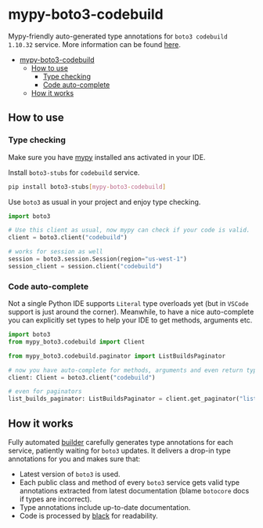 # mypy-boto3-codebuild

Mypy-friendly auto-generated type annotations for `boto3 codebuild 1.10.32` service.
More information can be found [here](https://github.com/vemel/mypy_boto3).

- [mypy-boto3-codebuild](#mypy-boto3-codebuild)
  - [How to use](#how-to-use)
    - [Type checking](#type-checking)
    - [Code auto-complete](#code-auto-complete)
  - [How it works](#how-it-works)

## How to use

### Type checking

Make sure you have [mypy](https://github.com/python/mypy) installed ans activated in your IDE.

Install `boto3-stubs` for `codebuild` service.

```bash
pip install boto3-stubs[mypy-boto3-codebuild]
```

Use `boto3` as usual in your project and enjoy type checking.

```python
import boto3

# Use this client as usual, now mypy can check if your code is valid.
client = boto3.client("codebuild")

# works for session as well
session = boto3.session.Session(region="us-west-1")
session_client = session.client("codebuild")

```

### Code auto-complete

Not a single Python IDE supports `Literal` type overloads yet (but in `VSCode` support is just around the corner).
Meanwhile, to have a nice auto-complete you can explicitly set types to help your IDE to get methods, arguments etc.

```python
import boto3
from mypy_boto3.codebuild import Client

from mypy_boto3.codebuild.paginator import ListBuildsPaginator

# now you have auto-complete for methods, arguments and even return types
client: Client = boto3.client("codebuild")

# even for paginators
list_builds_paginator: ListBuildsPaginator = client.get_paginator("list_builds")
```

## How it works

Fully automated [builder](https://github.com/vemel/mypy_boto3) carefully generates
type annotations for each service, patiently waiting for `boto3` updates. It delivers
a drop-in type annotations for you and makes sure that:

- Latest version of `boto3` is used.
- Each public class and method of every `boto3` service gets valid type annotations
  extracted from latest documentation (blame `botocore` docs if types are incorrect).
- Type annotations include up-to-date documentation.
- Code is processed by [black](https://github.com/psf/black) for readability.